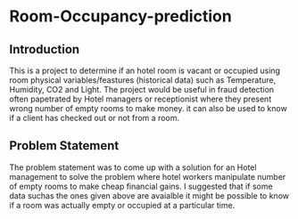 # Room-Occupancy-prediction
## Introduction
This is a project to determine if an hotel room is vacant or occupied using  room physical variables/feastures (historical data) such as Temperature, Humidity, CO2 and Light. The project would be useful in fraud detection often papetrated by Hotel managers or receptionist where they present wrong number of empty rooms to make money. it can also be used to know if a client has checked out or not from a room. 
## Problem Statement
The problem statement was to come up with a solution for an Hotel management to solve the problem where hotel workers manipulate number of empty rooms to make cheap financial gains. I suggested that if some data suchas the ones given above are avaialble it might be possible to know if a room was actually empty or occupied at a particular time.
